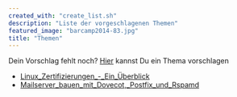 ```yaml
---
created_with: "create_list.sh"
description: "Liste der vorgeschlagenen Themen"
featured_image: "barcamp2014-83.jpg"
title: "Themen"
---
```


Dein Vorschlag fehlt noch? [Hier](https://pad.gsw25.guug.de) kannst Du ein Thema vorschlagen
* [Linux_Zertifizierungen_-_Ein_Überblick](https://pad.gsw25.guug.de/p/Linux_Zertifizierungen_-_Ein_Überblick)
* [Mailserver_bauen_mit_Dovecot,_Postfix_und_Rspamd](https://pad.gsw25.guug.de/p/Mailserver_bauen_mit_Dovecot,_Postfix_und_Rspamd)
